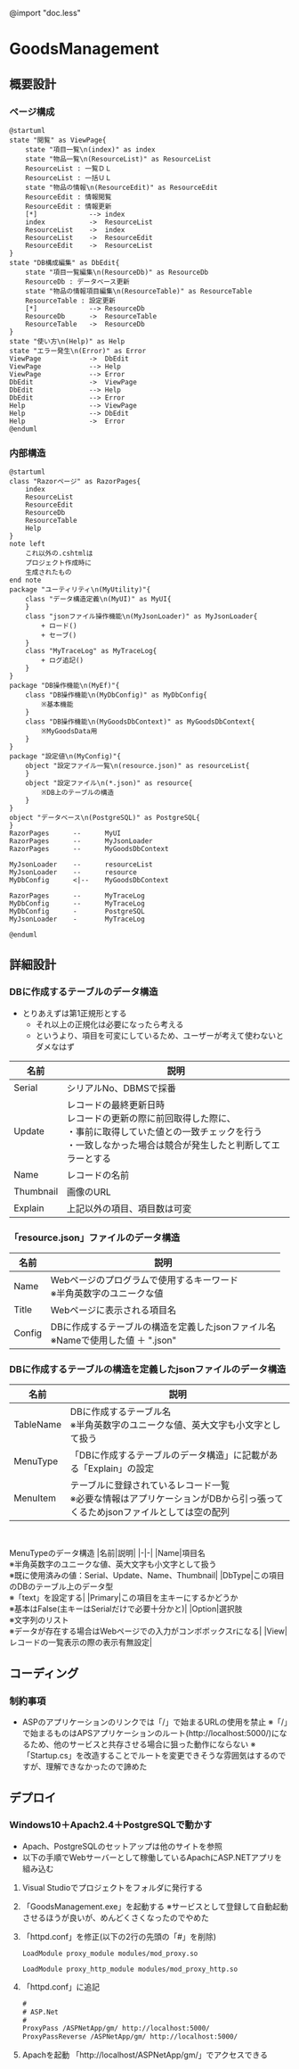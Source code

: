 @import "doc.less"

# GoodsManagement

## 概要設計

### ページ構成

```plantuml
@startuml
state "閲覧" as ViewPage{
    state "項目一覧\n(index)" as index
    state "物品一覧\n(ResourceList)" as ResourceList
    ResourceList : 一覧ＤＬ
    ResourceList : 一括ＵＬ
    state "物品の情報\n(ResourceEdit)" as ResourceEdit
    ResourceEdit : 情報閲覧
    ResourceEdit : 情報更新
    [*]             --> index
    index           ->  ResourceList
    ResourceList    ->  index
    ResourceList    ->  ResourceEdit
    ResourceEdit    ->  ResourceList
}
state "DB構成編集" as DbEdit{
    state "項目一覧編集\n(ResourceDb)" as ResourceDb
    ResourceDb : データベース更新
    state "物品の情報項目編集\n(ResourceTable)" as ResourceTable
    ResourceTable : 設定更新
    [*]             --> ResourceDb
    ResourceDb      ->  ResourceTable
    ResourceTable   ->  ResourceDb
}
state "使い方\n(Help)" as Help
state "エラー発生\n(Error)" as Error
ViewPage            ->  DbEdit
ViewPage            --> Help
ViewPage            --> Error
DbEdit              ->  ViewPage
DbEdit              --> Help
DbEdit              --> Error
Help                --> ViewPage
Help                --> DbEdit
Help                ->  Error
@enduml
```

### 内部構造

```plantuml
@startuml
class "Razorページ" as RazorPages{
    index
    ResourceList
    ResourceEdit
    ResourceDb
    ResourceTable
    Help
}
note left
    これ以外の.cshtmlは
    プロジェクト作成時に
    生成されたもの
end note
package "ユーティリティ\n(MyUtility)"{
    class "データ構造定義\n(MyUI)" as MyUI{
    }
    class "jsonファイル操作機能\n(MyJsonLoader)" as MyJsonLoader{
        + ロード()
        + セーブ()
    }
    class "MyTraceLog" as MyTraceLog{
        + ログ追記()
    }
}
package "DB操作機能\n(MyEf)"{
    class "DB操作機能\n(MyDbConfig)" as MyDbConfig{
        ※基本機能
    }
    class "DB操作機能\n(MyGoodsDbContext)" as MyGoodsDbContext{
        ※MyGoodsData用
    }
}
package "設定値\n(MyConfig)"{
    object "設定ファイル一覧\n(resource.json)" as resourceList{
    }
    object "設定ファイル\n(*.json)" as resource{
        ※DB上のテーブルの構造
    }
}
object "データベース\n(PostgreSQL)" as PostgreSQL{
}
RazorPages      --      MyUI
RazorPages      --      MyJsonLoader
RazorPages      --      MyGoodsDbContext

MyJsonLoader    --      resourceList
MyJsonLoader    --      resource
MyDbConfig      <|--    MyGoodsDbContext

RazorPages      --      MyTraceLog
MyDbConfig      --      MyTraceLog
MyDbConfig      -       PostgreSQL
MyJsonLoader    -       MyTraceLog

@enduml
```

## 詳細設計

### DBに作成するテーブルのデータ構造

- とりあえずは第1正規形とする
  - それ以上の正規化は必要になったら考える
  - というより、項目を可変にしているため、ユーザーが考えて使わないとダメなはず

|名前|説明|
|-|-|
|Serial|シリアルNo、DBMSで採番|
|Update|レコードの最終更新日時<br>レコードの更新の際に前回取得した際に、<br>・事前に取得していた値との一致チェックを行う<br>・一致しなかった場合は競合が発生したと判断してエラーとする|
|Name|レコードの名前|
|Thumbnail|画像のURL|
|Explain|上記以外の項目、項目数は可変|

### 「resource.json」ファイルのデータ構造

|名前|説明|
|-|-|
|Name|Webページのプログラムで使用するキーワード<br>※半角英数字のユニークな値|
|Title|Webページに表示される項目名|
|Config|DBに作成するテーブルの構造を定義したjsonファイル名<br>※Nameで使用した値 ＋ ".json"|

### DBに作成するテーブルの構造を定義したjsonファイルのデータ構造

|名前|説明|
|-|-|
|TableName|DBに作成するテーブル名<br>※半角英数字のユニークな値、英大文字も小文字として扱う|
|MenuType|「DBに作成するテーブルのデータ構造」に記載がある「Explain」の設定|
|MenuItem|テーブルに登録されているレコード一覧<br>※必要な情報はアプリケーションがDBから引っ張ってくるためjsonファイルとしては空の配列|
<br>

MenuTypeのデータ構造
|名前|説明|
|-|-|
|Name|項目名<br>※半角英数字のユニークな値、英大文字も小文字として扱う<br>※既に使用済みの値：Serial、Update、Name、Thumbnail|
|DbType|この項目のDBのテーブル上のデータ型<br>※「text」を設定する|
|Primary|この項目を主キーにするかどうか<br>※基本はFalse(主キーはSerialだけで必要十分かと)|
|Option|選択肢<br>※文字列のリスト<br>※データが存在する場合はWebページでの入力がコンボボックスrになる|
|View|レコードの一覧表示の際の表示有無設定|

## コーディング

### 制約事項

- ASPのアプリケーションのリンクでは「/」で始まるURLの使用を禁止
  ※「/」で始まるものはAPSアプリケーションのルート(http://localhost:5000/)になるため、他のサービスと共存させる場合に狙った動作にならない
  ※「Startup.cs」を改造することでルートを変更できそうな雰囲気はするのですが、理解できなかったので諦めた

## デプロイ

### Windows10＋Apach2.4＋PostgreSQLで動かす

- Apach、PostgreSQLのセットアップは他のサイトを参照
- 以下の手順でWebサーバーとして稼働しているApachにASP.NETアプリを組み込む

1. Visual Studioでプロジェクトをフォルダに発行する
1. 「GoodsManagement.exe」を起動する
   ※サービスとして登録して自動起動させるほうが良いが、めんどくさくなったのでやめた
1. 「httpd.conf」を修正(以下の2行の先頭の「#」を削除)
    ```text
    LoadModule proxy_module modules/mod_proxy.so

    LoadModule proxy_http_module modules/mod_proxy_http.so
    ```
1. 「httpd.conf」に追記

    ```txt
    #
    # ASP.Net
    #
    ProxyPass /ASPNetApp/gm/ http://localhost:5000/
    ProxyPassReverse /ASPNetApp/gm/ http://localhost:5000/
    ```
1. Apachを起動
   「http://localhost/ASPNetApp/gm/」でアクセスできる
